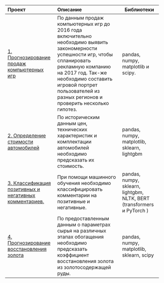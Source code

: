 | **Проект**  | **Описание**  |**Библиотеки**|
|:---------- |:---------------|---------|
|[1. Прогнозирование продаж компьютерных игр](https://github.com/mamban1997/educational-projects/blob/main/%D0%9F%D1%80%D0%BE%D0%B5%D0%BA%D1%82%D1%8B/Forecasting%20sales%20of%20computer%20games.ipynb "Перейти")| По данным продаж компьютерных игр до 2016 года включительно необходимо выявить закономерности успешности игр, чтобы спланировать рекламную компанию на 2017 год. Так-же необходимо составить игровой портрет пользователей из разных регионов и проверить несколько гипотез. | pandas, numpy, matplotlib и scipy. |
| [2. Определение стоимости автомобилей](https://github.com/mamban1997/educational-projects/blob/main/%D0%9F%D1%80%D0%BE%D0%B5%D0%BA%D1%82%D1%8B/Determining%20the%20cost%20of%20cars.ipynb "Перейти")| По историческим данным цен, технических характеристик и комплектации автомобилей необходимо предсказать их стоимость. | pandas, numpy, matplotlib, sklearn, lightgbm   |
|[3. Классификация позитивных и негативных комментариев.](https://github.com/mamban1997/educational-projects/blob/main/%D0%9F%D1%80%D0%BE%D0%B5%D0%BA%D1%82%D1%8B/Classification%20of%20positive%20and%20negative%20comments.ipynb "Перейти")| При помощи машинного обучения необходимо классифицировать комментарии на позитивные и негативные.| pandas, numpy, sklearn, lightgbm, NLTK, BERT (transformers и PyTorch )    |
| [4. Прогнозирование восстановления золота](https://github.com/mamban1997/educational-projects/blob/main/%D0%9F%D1%80%D0%BE%D0%B5%D0%BA%D1%82%D1%8B/Forecasting%20gold%20recovery.ipynb "Перейти") | По предоставленным данным о параметрах сырья на различных этапах обогащения необходимо предсказать коэффициент восстановления золота из золотосодержащей руды. |pandas, numpy, matplotlib, sklearn, scipy |
